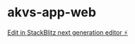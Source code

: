 # akvs-app-web

[Edit in StackBlitz next generation editor ⚡️](https://stackblitz.com/~/github.com/AKVS-dev/akvs-app-web)